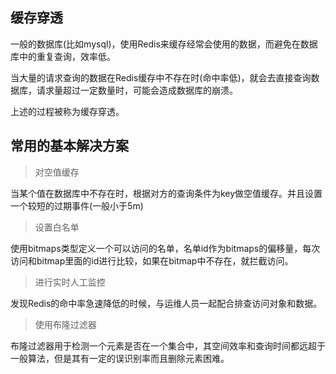 ## 缓存穿透
一般的数据库(比如mysql)，使用Redis来缓存经常会使用的数据，而避免在数据库中的重复查询，效率低。

当大量的请求查询的数据在Redis缓存中不存在时(命中率低)，就会去直接查询数据库，请求量超过一定数量时，可能会造成数据库的崩溃。

上述的过程被称为缓存穿透。

## 常用的基本解决方案
> 对空值缓存

当某个值在数据库中不存在时，根据对方的查询条件为key做空值缓存。并且设置一个较短的过期事件(一般小于5m)

> 设置白名单

使用bitmaps类型定义一个可以访问的名单，名单id作为bitmaps的偏移量，每次访问和bitmap里面的id进行比较，如果在bitmap中不存在，就拦截访问。

> 进行实时人工监控

发现Redis的命中率急速降低的时候，与运维人员一起配合排查访问对象和数据。

> 使用布隆过滤器

布隆过滤器用于检测一个元素是否在一个集合中，其空间效率和查询时间都远超于一般算法，但是其有一定的误识别率而且删除元素困难。

